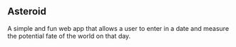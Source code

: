 ## Asteroid
A simple and fun web app that allows a user to enter in a date and measure the potential fate of the world on that day.